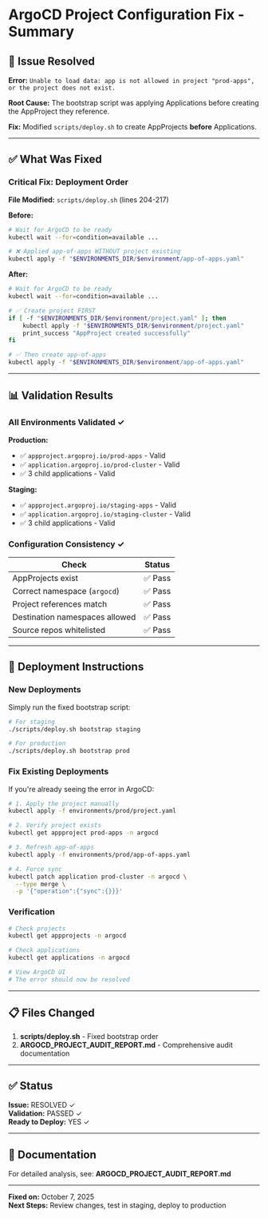 # ArgoCD Project Configuration Fix - Summary

## 🎯 Issue Resolved

**Error:** `Unable to load data: app is not allowed in project "prod-apps", or the project does not exist.`

**Root Cause:** The bootstrap script was applying Applications before creating the AppProject they reference.

**Fix:** Modified `scripts/deploy.sh` to create AppProjects **before** Applications.

---

## ✅ What Was Fixed

### Critical Fix: Deployment Order

**File Modified:** `scripts/deploy.sh` (lines 204-217)

**Before:**
```bash
# Wait for ArgoCD to be ready
kubectl wait --for=condition=available ...

# ❌ Applied app-of-apps WITHOUT project existing
kubectl apply -f "$ENVIRONMENTS_DIR/$environment/app-of-apps.yaml"
```

**After:**
```bash
# Wait for ArgoCD to be ready
kubectl wait --for=condition=available ...

# ✅ Create project FIRST
if [ -f "$ENVIRONMENTS_DIR/$environment/project.yaml" ]; then
    kubectl apply -f "$ENVIRONMENTS_DIR/$environment/project.yaml"
    print_success "AppProject created successfully"
fi

# ✅ Then create app-of-apps
kubectl apply -f "$ENVIRONMENTS_DIR/$environment/app-of-apps.yaml"
```

---

## 📊 Validation Results

### All Environments Validated ✓

**Production:**
- ✅ `appproject.argoproj.io/prod-apps` - Valid
- ✅ `application.argoproj.io/prod-cluster` - Valid
- ✅ 3 child applications - Valid

**Staging:**
- ✅ `appproject.argoproj.io/staging-apps` - Valid
- ✅ `application.argoproj.io/staging-cluster` - Valid
- ✅ 3 child applications - Valid

### Configuration Consistency ✓

| Check | Status |
|-------|--------|
| AppProjects exist | ✅ Pass |
| Correct namespace (`argocd`) | ✅ Pass |
| Project references match | ✅ Pass |
| Destination namespaces allowed | ✅ Pass |
| Source repos whitelisted | ✅ Pass |

---

## 🚀 Deployment Instructions

### New Deployments

Simply run the fixed bootstrap script:

```bash
# For staging
./scripts/deploy.sh bootstrap staging

# For production
./scripts/deploy.sh bootstrap prod
```

### Fix Existing Deployments

If you're already seeing the error in ArgoCD:

```bash
# 1. Apply the project manually
kubectl apply -f environments/prod/project.yaml

# 2. Verify project exists
kubectl get appproject prod-apps -n argocd

# 3. Refresh app-of-apps
kubectl apply -f environments/prod/app-of-apps.yaml

# 4. Force sync
kubectl patch application prod-cluster -n argocd \
  --type merge \
  -p '{"operation":{"sync":{}}}'
```

### Verification

```bash
# Check projects
kubectl get appprojects -n argocd

# Check applications
kubectl get applications -n argocd

# View ArgoCD UI
# The error should now be resolved
```

---

## 📋 Files Changed

1. **scripts/deploy.sh** - Fixed bootstrap order
2. **ARGOCD_PROJECT_AUDIT_REPORT.md** - Comprehensive audit documentation

---

## ✅ Status

**Issue:** RESOLVED ✓  
**Validation:** PASSED ✓  
**Ready to Deploy:** YES ✓

---

## 📖 Documentation

For detailed analysis, see: **ARGOCD_PROJECT_AUDIT_REPORT.md**

---

**Fixed on:** October 7, 2025  
**Next Steps:** Review changes, test in staging, deploy to production

